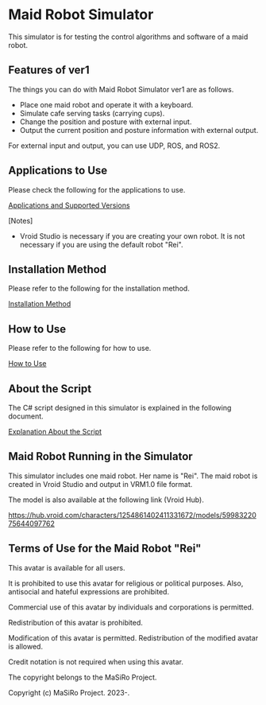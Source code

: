 # Maid Robot Simulator

This simulator is for testing the control algorithms and software of a maid robot.

## Features of ver1

The things you can do with Maid Robot Simulator ver1 are as follows.

- Place one maid robot and operate it with a keyboard.
- Simulate cafe serving tasks (carrying cups).
- Change the position and posture with external input.
- Output the current position and posture information with external output.

For external input and output, you can use UDP, ROS, and ROS2.

## Applications to Use

Please check the following for the applications to use.

[Applications and Supported Versions](./doc/version/support_version_en.md)

[Notes]

- Vroid Studio is necessary if you are creating your own robot. It is not necessary if you are using the default robot "Rei".

## Installation Method

Please refer to the following for the installation method.

[Installation Method](/doc/install/install_doc_en.md)

## How to Use

Please refer to the following for how to use.

[How to Use](/doc/how_to_use/how_to_use_doc_en.md)

## About the Script

The C# script designed in this simulator is explained in the following document.

[Explanation About the Script](./doc/about_script/explain_script_en.md)

## Maid Robot Running in the Simulator

This simulator includes one maid robot. Her name is "Rei". The maid robot is created in Vroid Studio and output in VRM1.0 file format.

The model is also available at the following link (Vroid Hub).

<https://hub.vroid.com/characters/1254861402411331672/models/5998322075644097762>

## Terms of Use for the Maid Robot "Rei"

This avatar is available for all users.

It is prohibited to use this avatar for religious or political purposes. Also, antisocial and hateful expressions are prohibited.

Commercial use of this avatar by individuals and corporations is permitted.

Redistribution of this avatar is prohibited.

Modification of this avatar is permitted. Redistribution of the modified avatar is allowed.

Credit notation is not required when using this avatar.

The copyright belongs to the MaSiRo Project.

Copyright (c) MaSiRo Project. 2023-.

